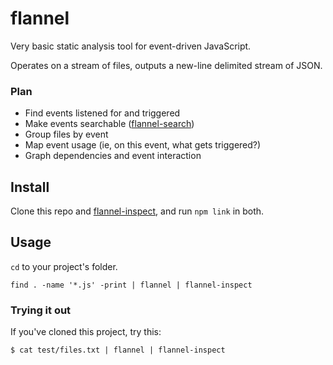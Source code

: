 # flannel

Very basic static analysis tool for event-driven JavaScript.

Operates on a stream of files, outputs a new-line delimited stream of JSON.

### Plan

- Find events listened for and triggered
- Make events searchable ([flannel-search](#))
- Group files by event
- Map event usage (ie, on this event, what gets triggered?)
- Graph dependencies and event interaction

## Install

Clone this repo and [flannel-inspect](https://github.com/phuu/flannel-inspect), and run `npm link` in both.

## Usage

`cd` to your project's folder.

```shell
find . -name '*.js' -print | flannel | flannel-inspect
```

### Trying it out

If you've cloned this project, try this:

```shell
$ cat test/files.txt | flannel | flannel-inspect
```